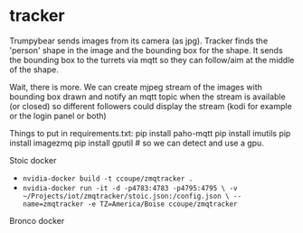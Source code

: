 # tracker
Trumpybear sends images from its camera (as jpg). Tracker finds the 'person' 
shape in the image and the bounding box for the shape. It sends the bounding 
box to the turrets via mqtt so they can follow/aim at the middle of the shape.

Wait, there is more. We can create mjpeg stream of the images with
bounding box drawn and notify an mqtt topic when the stream is available 
(or closed) so different followers could display the stream (kodi for
example or the login panel or both) 

Things to put in requirements.txt:
pip install paho-mqtt
pip install imutils
pip install imagezmq
pip install gputil # so we can detect and use a gpu.

Stoic docker
- `nvidia-docker build -t ccoupe/zmqtracker .`
- `nvidia-docker run -it -d -p4783:4783 -p4795:4795 \
-v ~/Projects/iot/zmqtracker/stoic.json:/config.json \
--name=zmqtracker -e TZ=America/Boise ccoupe/zmqtracker
`

Bronco docker